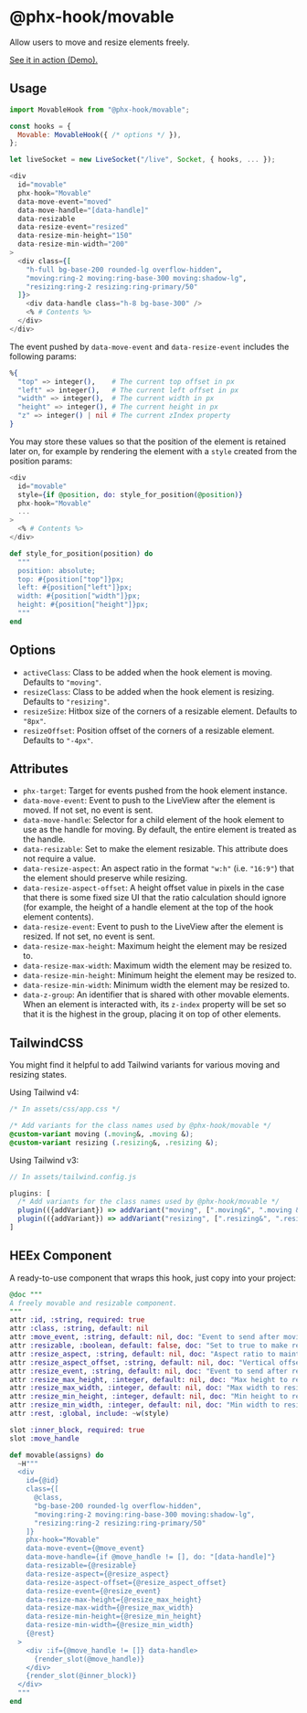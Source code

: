 # @phx-hook/movable

Allow users to move and resize elements freely.

[See it in action (Demo).](https://phx-hook.elixir-saas.com/movable)

## Usage

```js
import MovableHook from "@phx-hook/movable";

const hooks = {
  Movable: MovableHook({ /* options */ }),
};

let liveSocket = new LiveSocket("/live", Socket, { hooks, ... });
```

```heex
<div
  id="movable"
  phx-hook="Movable"
  data-move-event="moved"
  data-move-handle="[data-handle]"
  data-resizable
  data-resize-event="resized"
  data-resize-min-height="150"
  data-resize-min-width="200"
>
  <div class={[
    "h-full bg-base-200 rounded-lg overflow-hidden",
    "moving:ring-2 moving:ring-base-300 moving:shadow-lg",
    "resizing:ring-2 resizing:ring-primary/50"
  ]}>
    <div data-handle class="h-8 bg-base-300" />
    <% # Contents %>
  </div>
</div>
```

The event pushed by `data-move-event` and `data-resize-event` includes the following params:

```elixir
%{
  "top" => integer(),    # The current top offset in px
  "left" => integer(),   # The current left offset in px
  "width" => integer(),  # The current width in px
  "height" => integer(), # The current height in px
  "z" => integer() | nil # The current zIndex property
}
```

You may store these values so that the position of the element is retained later on, for example by rendering the element with a `style` created from the position params:

```heex
<div
  id="movable"
  style={if @position, do: style_for_position(@position)}
  phx-hook="Movable"
  ...
>
  <% # Contents %>
</div>
```

```elixir
def style_for_position(position) do
  """
  position: absolute;
  top: #{position["top"]}px;
  left: #{position["left"]}px;
  width: #{position["width"]}px;
  height: #{position["height"]}px;
  """
end
```

## Options

* `activeClass`: Class to be added when the hook element is moving. Defaults to `"moving"`.
* `resizeClass`: Class to be added when the hook element is resizing. Defaults to `"resizing"`.
* `resizeSize`: Hitbox size of the corners of a resizable element. Defaults to `"8px"`.
* `resizeOffset`: Position offset of the corners of a resizable element. Defaults to `"-4px"`.

## Attributes

* `phx-target`: Target for events pushed from the hook element instance.
* `data-move-event`: Event to push to the LiveView after the element is moved. If not set, no event is sent.
* `data-move-handle`: Selector for a child element of the hook element to use as the handle for moving. By default, the entire element is treated as the handle.
* `data-resizable`: Set to make the element resizable. This attribute does not require a value.
* `data-resize-aspect`: An aspect ratio in the format `"w:h"` (i.e. `"16:9"`) that the element should preserve while resizing.
* `data-resize-aspect-offset`: A height offset value in pixels in the case that there is some fixed size UI that the ratio calculation should ignore (for example, the height of a handle element at the top of the hook element contents).
* `data-resize-event`: Event to push to the LiveView after the element is resized. If not set, no event is sent.
* `data-resize-max-height`: Maximum height the element may be resized to.
* `data-resize-max-width`: Maximum width the element may be resized to.
* `data-resize-min-height`: Minimum height the element may be resized to.
* `data-resize-min-width`: Minimum width the element may be resized to.
* `data-z-group`: An identifier that is shared with other movable elements. When an element is interacted with, its `z-index` property will be set so that it is the highest in the group, placing it on top of other elements.

## TailwindCSS

You might find it helpful to add Tailwind variants for various moving and resizing states.

Using Tailwind v4:

```css
/* In assets/css/app.css */

/* Add variants for the class names used by @phx-hook/movable */
@custom-variant moving (.moving&, .moving &);
@custom-variant resizing (.resizing&, .resizing &);
```

Using Tailwind v3:

```js
// In assets/tailwind.config.js

plugins: [
  /* Add variants for the class names used by @phx-hook/movable */
  plugin(({addVariant}) => addVariant("moving", [".moving&", ".moving &"])),
  plugin(({addVariant}) => addVariant("resizing", [".resizing&", ".resizing &"])),
]
```

## HEEx Component

A ready-to-use component that wraps this hook, just copy into your project:

```ex
@doc """
A freely movable and resizable component.
"""
attr :id, :string, required: true
attr :class, :string, default: nil
attr :move_event, :string, default: nil, doc: "Event to send after moving"
attr :resizable, :boolean, default: false, doc: "Set to true to make resizable"
attr :resize_aspect, :string, default: nil, doc: "Aspect ratio to maintain while resizing"
attr :resize_aspect_offset, :string, default: nil, doc: "Vertical offset to apply to aspect ratio"
attr :resize_event, :string, default: nil, doc: "Event to send after resizing"
attr :resize_max_height, :integer, default: nil, doc: "Max height to resize to"
attr :resize_max_width, :integer, default: nil, doc: "Max width to resize to"
attr :resize_min_height, :integer, default: nil, doc: "Min height to resize to"
attr :resize_min_width, :integer, default: nil, doc: "Min width to resize to"
attr :rest, :global, include: ~w(style)

slot :inner_block, required: true
slot :move_handle

def movable(assigns) do
  ~H"""
  <div
    id={@id}
    class={[
      @class,
      "bg-base-200 rounded-lg overflow-hidden",
      "moving:ring-2 moving:ring-base-300 moving:shadow-lg",
      "resizing:ring-2 resizing:ring-primary/50"
    ]}
    phx-hook="Movable"
    data-move-event={@move_event}
    data-move-handle={if @move_handle != [], do: "[data-handle]"}
    data-resizable={@resizable}
    data-resize-aspect={@resize_aspect}
    data-resize-aspect-offset={@resize_aspect_offset}
    data-resize-event={@resize_event}
    data-resize-max-height={@resize_max_height}
    data-resize-max-width={@resize_max_width}
    data-resize-min-height={@resize_min_height}
    data-resize-min-width={@resize_min_width}
    {@rest}
  >
    <div :if={@move_handle != []} data-handle>
      {render_slot(@move_handle)}
    </div>
    {render_slot(@inner_block)}
  </div>
  """
end
```
